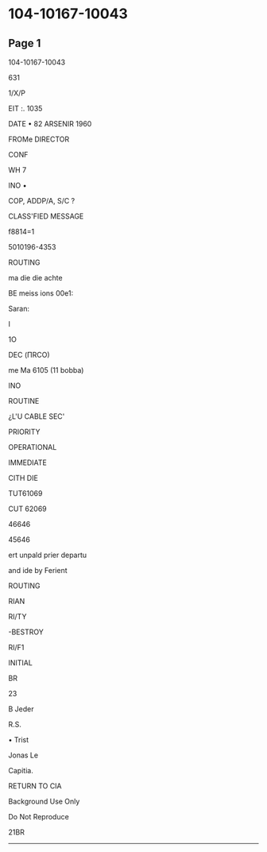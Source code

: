 # 104-10167-10043

## Page 1

104-10167-10043

631

1/X/P

EIT :. 1035

DATE • 82 ARSENIR 1960

FROMe DIRECTOR

CONF

WH 7

INO •

COP, ADDP/A, S/C ?

CLASS'FIED MESSAGE

f8814=1

5010196-4353

ROUTING

ma die die achte

BE meiss ions 00e1:

Saran:

I

1O

DEC (ПRCO)

me Ma 6105 (11 bobba)

INO

ROUTINE

¿L'U CABLE SEC'

PRIORITY

OPERATIONAL

IMMEDIATE

CITH DIE

TUT61069

CUT 62069

46646

45646

ert unpald prier departu

and ide by Ferient

ROUTING

RIAN

RI/TY

-BESTROY

RI/F1

INITIAL

BR

23

B Jeder

R.S.

• Trist

Jonas Le

Capitia.

RETURN TO CIA

Background Use Only

Do Not Reproduce

21BR

---

